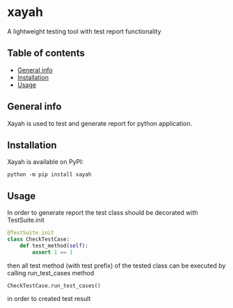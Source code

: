 # xayah
A lightweight testing tool with test report functionality

## Table of contents
* [General info](#general-info)
* [Installation](#installation)
* [Usage](#usage)

## General info
Xayah is used to test and generate report for 
python application. 
## Installation

Xayah is available on PyPI:
```commandline
python -m pip install xayah
```

## Usage
In order to generate report the test class should be
decorated with TestSuite.init
```python
@TestSuite.init
class CheckTestCase:
    def test_method(self):
        assert 1 == 1
```

then all test method (with test prefix) of the 
tested class can be executed by calling
run_test_cases method
```
CheckTestCase.run_test_cases()
```

in order to created test result